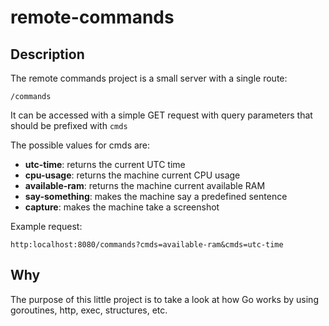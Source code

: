 # remote-commands

## Description

The remote commands project is a small server with a single route:

```
/commands
```

It can be accessed with a simple GET request with query parameters that should
be prefixed with `cmds`

The possible values for cmds are:

- **utc-time**: returns the current UTC time
- **cpu-usage**: returns the machine current CPU usage
- **available-ram**: returns the machine current available RAM
- **say-something**: makes the machine say a predefined sentence
- **capture**: makes the machine take a screenshot

Example request:

```
http:localhost:8080/commands?cmds=available-ram&cmds=utc-time
```

## Why

The purpose of this little project is to take a look at how Go works by using
goroutines, http, exec, structures, etc.
